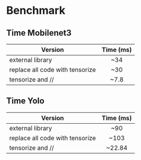# Benchmark

## Time Mobilenet3


| Version                            | Time  (ms) |
|----------------------------------- |:----------:|
| external library                   |  ~34       |
| replace all code with tensorize    |  ~30       |
| tensorize and //                   |  ~7.8       |


## Time Yolo


| Version                            | Time  (ms) |
|----------------------------------- |:----------:|
| external library                   |  ~90       |
| replace all code with tensorize    |  ~103      |
| tensorize and //                   |  ~22.84    |